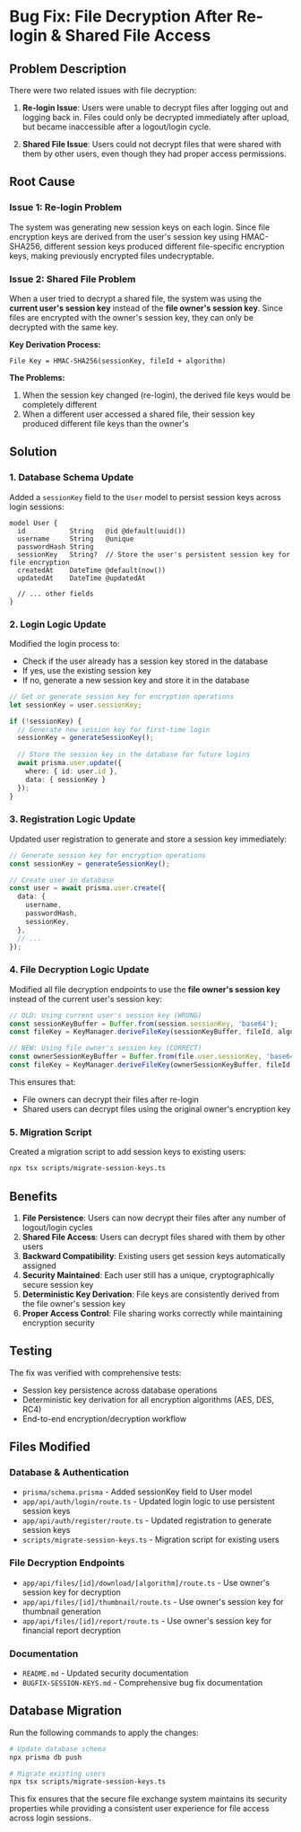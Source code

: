 # Bug Fix: File Decryption After Re-login & Shared File Access

## Problem Description

There were two related issues with file decryption:

1. **Re-login Issue**: Users were unable to decrypt files after logging out and logging back in. Files could only be decrypted immediately after upload, but became inaccessible after a logout/login cycle.

2. **Shared File Issue**: Users could not decrypt files that were shared with them by other users, even though they had proper access permissions.

## Root Cause

### Issue 1: Re-login Problem
The system was generating new session keys on each login. Since file encryption keys are derived from the user's session key using HMAC-SHA256, different session keys produced different file-specific encryption keys, making previously encrypted files undecryptable.

### Issue 2: Shared File Problem
When a user tried to decrypt a shared file, the system was using the **current user's session key** instead of the **file owner's session key**. Since files are encrypted with the owner's session key, they can only be decrypted with the same key.

**Key Derivation Process:**
```
File Key = HMAC-SHA256(sessionKey, fileId + algorithm)
```

**The Problems:**
1. When the session key changed (re-login), the derived file keys would be completely different
2. When a different user accessed a shared file, their session key produced different file keys than the owner's

## Solution

### 1. Database Schema Update

Added a `sessionKey` field to the `User` model to persist session keys across login sessions:

```prisma
model User {
  id           String   @id @default(uuid())
  username     String   @unique
  passwordHash String
  sessionKey   String?  // Store the user's persistent session key for file encryption
  createdAt    DateTime @default(now())
  updatedAt    DateTime @updatedAt
  
  // ... other fields
}
```

### 2. Login Logic Update

Modified the login process to:
- Check if the user already has a session key stored in the database
- If yes, use the existing session key
- If no, generate a new session key and store it in the database

```typescript
// Get or generate session key for encryption operations
let sessionKey = user.sessionKey;

if (!sessionKey) {
  // Generate new session key for first-time login
  sessionKey = generateSessionKey();
  
  // Store the session key in the database for future logins
  await prisma.user.update({
    where: { id: user.id },
    data: { sessionKey }
  });
}
```

### 3. Registration Logic Update

Updated user registration to generate and store a session key immediately:

```typescript
// Generate session key for encryption operations
const sessionKey = generateSessionKey();

// Create user in database
const user = await prisma.user.create({
  data: {
    username,
    passwordHash,
    sessionKey,
  },
  // ...
});
```

### 4. File Decryption Logic Update

Modified all file decryption endpoints to use the **file owner's session key** instead of the current user's session key:

```typescript
// OLD: Using current user's session key (WRONG)
const sessionKeyBuffer = Buffer.from(session.sessionKey, 'base64');
const fileKey = KeyManager.deriveFileKey(sessionKeyBuffer, fileId, algorithm);

// NEW: Using file owner's session key (CORRECT)
const ownerSessionKeyBuffer = Buffer.from(file.user.sessionKey, 'base64');
const fileKey = KeyManager.deriveFileKey(ownerSessionKeyBuffer, fileId, algorithm);
```

This ensures that:
- File owners can decrypt their files after re-login
- Shared users can decrypt files using the original owner's encryption key

### 5. Migration Script

Created a migration script to add session keys to existing users:

```bash
npx tsx scripts/migrate-session-keys.ts
```

## Benefits

1. **File Persistence**: Users can now decrypt their files after any number of logout/login cycles
2. **Shared File Access**: Users can decrypt files shared with them by other users
3. **Backward Compatibility**: Existing users get session keys automatically assigned
4. **Security Maintained**: Each user still has a unique, cryptographically secure session key
5. **Deterministic Key Derivation**: File keys are consistently derived from the file owner's session key
6. **Proper Access Control**: File sharing works correctly while maintaining encryption security

## Testing

The fix was verified with comprehensive tests:
- Session key persistence across database operations
- Deterministic key derivation for all encryption algorithms (AES, DES, RC4)
- End-to-end encryption/decryption workflow

## Files Modified

### Database & Authentication
- `prisma/schema.prisma` - Added sessionKey field to User model
- `app/api/auth/login/route.ts` - Updated login logic to use persistent session keys
- `app/api/auth/register/route.ts` - Updated registration to generate session keys
- `scripts/migrate-session-keys.ts` - Migration script for existing users

### File Decryption Endpoints
- `app/api/files/[id]/download/[algorithm]/route.ts` - Use owner's session key for decryption
- `app/api/files/[id]/thumbnail/route.ts` - Use owner's session key for thumbnail generation
- `app/api/files/[id]/report/route.ts` - Use owner's session key for financial report decryption

### Documentation
- `README.md` - Updated security documentation
- `BUGFIX-SESSION-KEYS.md` - Comprehensive bug fix documentation

## Database Migration

Run the following commands to apply the changes:

```bash
# Update database schema
npx prisma db push

# Migrate existing users
npx tsx scripts/migrate-session-keys.ts
```

This fix ensures that the secure file exchange system maintains its security properties while providing a consistent user experience for file access across login sessions.